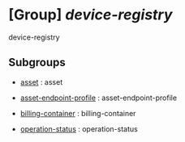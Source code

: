 # [Group] _device-registry_

device-registry

## Subgroups

- [asset](/Commands/device-registry/asset/readme.md)
: asset

- [asset-endpoint-profile](/Commands/device-registry/asset-endpoint-profile/readme.md)
: asset-endpoint-profile

- [billing-container](/Commands/device-registry/billing-container/readme.md)
: billing-container

- [operation-status](/Commands/device-registry/operation-status/readme.md)
: operation-status
